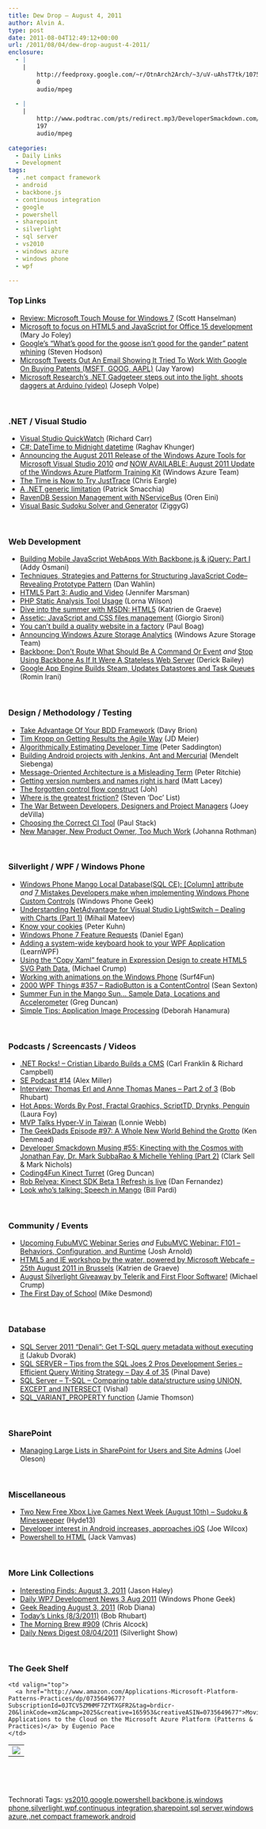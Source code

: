 ```yaml
---
title: Dew Drop – August 4, 2011
author: Alvin A.
type: post
date: 2011-08-04T12:49:12+00:00
url: /2011/08/04/dew-drop-august-4-2011/
enclosure:
  - |
    |
        http://feedproxy.google.com/~r/OtnArch2Arch/~3/uV-uAhsT7tk/10759633_erl_and_manes_part2_080311.mp3
        0
        audio/mpeg
        
  - |
    |
        http://www.podtrac.com/pts/redirect.mp3/DeveloperSmackdown.com/Services/PodcastServices.svc/GetPodcast/ds_055.mp3
        197
        audio/mpeg
        
categories:
  - Daily Links
  - Development
tags:
  - .net compact framework
  - android
  - backbone.js
  - continuous integration
  - google
  - powershell
  - sharepoint
  - silverlight
  - sql server
  - vs2010
  - windows azure
  - windows phone
  - wpf

---
```

### <a name="top"></a>Top Links

  * [Review: Microsoft Touch Mouse for Windows 7][1] (Scott Hanselman)
  * [Microsoft to focus on HTML5 and JavaScript for Office 15 development][2] (Mary Jo Foley)
  * [Google’s “What’s good for the goose isn’t good for the gander” patent whining][3] (Steven Hodson)
  * [Microsoft Tweets Out An Email Showing It Tried To Work With Google On Buying Patents (MSFT, GOOG, AAPL)][4] (Jay Yarow)
  * [Microsoft Research&#8217;s .NET Gadgeteer steps out into the light, shoots daggers at Arduino (video)][5] (Joseph Volpe)

&#160;

### <a name="dotnet"></a>.NET / Visual Studio

  * [Visual Studio QuickWatch][6] (Richard Carr)
  * [C#: DateTime to Midnight datetime][7] (Raghav Khunger)
  * [Announcing the August 2011 Release of the Windows Azure Tools for Microsoft Visual Studio 2010][8] _and_ [NOW AVAILABLE: August 2011 Update of the Windows Azure Platform Training Kit][9] (Windows Azure Team)
  * [The Time is Now to Try JustTrace][10] (Chris Eargle)
  * [A .NET generic limitation][11] (Patrick Smacchia)
  * [RavenDB Session Management with NServiceBus][12] (Oren Eini)
  * [Visual Basic Sudoku Solver and Generator][13] (ZiggyG)

&#160;

### <a name="web"></a>Web Development

  * [Building Mobile JavaScript WebApps With Backbone.js & jQuery: Part I][14] (Addy Osmani)
  * [Techniques, Strategies and Patterns for Structuring JavaScript Code–Revealing Prototype Pattern][15] (Dan Wahlin)
  * [HTML5 Part 3: Audio and Video][16] (Jennifer Marsman)
  * [PHP Static Analysis Tool Usage][17] (Lorna Wilson)
  * [Dive into the summer with MSDN: HTML5][18] (Katrien de Graeve)
  * [Assetic: JavaScript and CSS files management][19] (Giorgio Sironi)
  * [You can’t build a quality website in a factory][20] (Paul Boag)
  * [Announcing Windows Azure Storage Analytics][21] (Windows Azure Storage Team)
  * [Backbone: Don’t Route What Should Be A Command Or Event][22] _and_ [Stop Using Backbone As If It Were A Stateless Web Server][23] (Derick Bailey)
  * [Google App Engine Builds Steam, Updates Datastores and Task Queues][24] (Romin Irani)

&#160;

### <a name="design"></a>Design / Methodology / Testing

  * [Take Advantage Of Your BDD Framework][25] (Davy Brion)
  * [Tim Kropp on Getting Results the Agile Way][26] (JD Meier)
  * [Algorithmically Estimating Developer Time][27] (Peter Saddington)
  * [Building Android projects with Jenkins, Ant and Mercurial][28] (Mendelt Siebenga)
  * [Message-Oriented Architecture is a Misleading Term][29] (Peter Ritchie)
  * [Getting version numbers and names right is hard][30] (Matt Lacey)
  * [The forgotten control flow construct][31] (Joh)
  * [Where is the greatest friction?][32] (Steven ‘Doc’ List)
  * [The War Between Developers, Designers and Project Managers][33] (Joey deVilla)
  * [Choosing the Correct CI Tool][34] (Paul Stack)
  * [New Manager, New Product Owner, Too Much Work][35] (Johanna Rothman)

&#160;

### <a name="silverlight"></a>Silverlight / WPF / Windows Phone

  * [Windows Phone Mango Local Database(SQL CE): [Column] attribute][36] _and_ [7 Mistakes Developers make when implementing Windows Phone Custom Controls][37] (Windows Phone Geek)
  * [Understanding NetAdvantage for Visual Studio LightSwitch &#8211; Dealing with Charts (Part 1)][38] (Mihail Mateev)
  * [Know your cookies][39] (Peter Kuhn)
  * [Windows Phone 7 Feature Requests][40] (Daniel Egan)
  * [Adding a system-wide keyboard hook to your WPF Application][41] (LearnWPF)
  * [Using the “Copy Xaml” feature in Expression Design to create HTML5 SVG Path Data.][42] (Michael Crump)
  * [Working with animations on the Windows Phone][43] (Surf4Fun)
  * <a href="http://wpf.2000things.com/2011/08/04/357-radiobutton-is-a-contentcontrol/" target="_blank">2000 WPF Things #357 – RadioButton is a ContentControl</a> (Sean Sexton)
  * [Summer Fun in the Mango Sun&#8230; Sample Data, Locations and Accelerometer][44] (Greg Duncan)
  * [Simple Tips: Application Image Processing][45] (Deborah Hanamura)

&#160;

### <a name="podcasts"></a>Podcasts / Screencasts / Videos

  * <a href="http://www.dotnetrocks.com/default.aspx?ShowNum=686" target="_blank">.NET Rocks! &#8211; Cristian Libardo Builds a CMS</a> (Carl Franklin & Richard Campbell)
  * [SE Podcast #14][46] (Alex Miller)
  * [Interview: Thomas Erl and Anne Thomas Manes &#8211; Part 2 of 3][47] (Bob Rhubart)
  * [Hot Apps: Words By Post, Fractal Graphics, ScriptTD, Drynks, Penguin][48] (Laura Foy)
  * [MVP Talks Hyper-V in Taiwan][49] (Lonnie Webb)
  * [The GeekDads Episode #97: A Whole New World Behind the Grotto][50] (Ken Denmead)
  * <a href="http://www.podtrac.com/pts/redirect.mp3/DeveloperSmackdown.com/Services/PodcastServices.svc/GetPodcast/ds_055.mp3" target="_blank">Developer Smackdown Musing #55: Kinecting with the Cosmos with Jonathan Fay, Dr. Mark SubbaRao & Michelle Yehling (Part 2)</a> (Clark Sell & Mark Nichols)
  * [Coding4Fun Kinect Turret][51] (Greg Duncan)
  * [Rob Relyea: Kinect SDK Beta 1 Refresh is live][52] (Dan Fernandez)
  * [Look who’s talking: Speech in Mango][53] (Bill Pardi)

&#160;

### <a name="events"></a>Community / Events

  * [Upcoming FubuMVC Webinar Series][54] _and_ [FubuMVC Webinar: F101 – Behaviors, Configuration, and Runtime][55] (Josh Arnold)
  * [HTML5 and IE workshop by the water, powered by Microsoft Webcafe – 25th August 2011 in Brussels][56] (Katrien de Graeve)
  * [August Silverlight Giveaway by Telerik and First Floor Software!][57] (Michael Crump)
  * [The First Day of School][58] (Mike Desmond)

&#160;

### <a name="db"></a>Database

  * [SQL Server 2011 “Denali”: Get T-SQL query metadata without executing it][59] (Jakub Dvorak)
  * [SQL SERVER – Tips from the SQL Joes 2 Pros Development Series – Efficient Query Writing Strategy – Day 4 of 35][60] (Pinal Dave)
  * [SQL Server – T-SQL – Comparing table data/structure using UNION, EXCEPT and INTERSECT][61] (Vishal)
  * [SQL\_VARIANT\_PROPERTY function][62] (Jamie Thomson)

&#160;

### <a name="sp"></a>SharePoint

  * [Managing Large Lists in SharePoint for Users and Site Admins][63] (Joel Oleson)

&#160;

### <a name="misc"></a>Miscellaneous

  * [Two New Free Xbox Live Games Next Week (August 10th) – Sudoku & Minesweeper][64] (Hyde13)
  * [Developer interest in Android increases, approaches iOS][65] (Joe Wilcox)
  * [Powershell to HTML][66] (Jack Vamvas)

&#160;

### <a name="links"></a>More Link Collections

  * [Interesting Finds: August 3, 2011][67] (Jason Haley)
  * [Daily WP7 Development News 3 Aug 2011][68] (Windows Phone Geek)
  * [Geek Reading August 3, 2011][69] (Rob Diana)
  * [Today&#8217;s Links (8/3/2011)][70] (Bob Rhubart)
  * [The Morning Brew #909][71] (Chris Alcock)
  * [Daily News Digest 08/04/2011][72] (Silverlight Show)

&#160;

### <a name="shelf"></a>The Geek Shelf

<table border="0" cellspacing="0" cellpadding="0">
  <tr>
    <td>
      <img data-recalc-dims="1" decoding="async" src="https://i0.wp.com/ecx.images-amazon.com/images/I/51nlGGTnwPL._SL160_.jpg?w=660" />
    </td>
    
    <td valign="top">
      <a href="http://www.amazon.com/Applications-Microsoft-Platform-Patterns-Practices/dp/0735649677?SubscriptionId=0JTCV5ZMHMF7ZYTXGFR2&tag=brdicr-20&linkCode=xm2&camp=2025&creative=165953&creativeASIN=0735649677">Moving Applications to the Cloud on the Microsoft Azure Platform (Patterns & Practices)</a> by Eugenio Pace
    </td>
  </tr>
</table>

&#160;

<div style="padding-bottom: 0px; margin: 0px; padding-left: 0px; padding-right: 0px; display: inline; float: none; padding-top: 0px" id="scid:C16BAC14-9A3D-4c50-9394-FBFEF7A93539:5b43d491-0c07-4097-829b-a48521d8b088" class="wlWriterEditableSmartContent">
  <!--dotnetkickit-->
</div>

&#160;

<div style="padding-bottom: 0px; margin: 0px; padding-left: 0px; padding-right: 0px; display: inline; float: none; padding-top: 0px" id="scid:0767317B-992E-4b12-91E0-4F059A8CECA8:b357f6cb-9059-4d8a-b908-5f7877b8fa34" class="wlWriterEditableSmartContent">
  Technorati Tags: <a href="http://technorati.com/tags/vs2010" rel="tag">vs2010</a>,<a href="http://technorati.com/tags/google" rel="tag">google</a>,<a href="http://technorati.com/tags/powershell" rel="tag">powershell</a>,<a href="http://technorati.com/tags/backbone.js" rel="tag">backbone.js</a>,<a href="http://technorati.com/tags/windows+phone" rel="tag">windows phone</a>,<a href="http://technorati.com/tags/silverlight" rel="tag">silverlight</a>,<a href="http://technorati.com/tags/wpf" rel="tag">wpf</a>,<a href="http://technorati.com/tags/continuous+integration" rel="tag">continuous integration</a>,<a href="http://technorati.com/tags/sharepoint" rel="tag">sharepoint</a>,<a href="http://technorati.com/tags/sql+server" rel="tag">sql server</a>,<a href="http://technorati.com/tags/windows+azure" rel="tag">windows azure</a>,<a href="http://technorati.com/tags/.net+compact+framework" rel="tag">.net compact framework</a>,<a href="http://technorati.com/tags/android" rel="tag">android</a>
</div>

 [1]: http://feedproxy.google.com/~r/ScottHanselman/~3/WqaWkwMZ4yw/ReviewMicrosoftTouchMouseForWindows7.aspx
 [2]: http://www.zdnet.com/blog/microsoft/microsoft-to-focus-on-html5-and-javascript-for-office-15-development/10266
 [3]: http://feedproxy.google.com/~r/Winextra/~3/J44Y_eJBczo/
 [4]: http://feedproxy.google.com/~r/typepad/alleyinsider/silicon_alley_insider/~3/FZn8bGJp3IQ/microsoft-google-email-2011-8
 [5]: http://www.engadget.com/2011/08/03/microsoft-researchs-net-gadgeteer-steps-out-into-the-light-sh/
 [6]: http://feedproxy.google.com/~r/BlackwaspLatestAdditions/~3/LZP0xtXwQww/QuickWatch.aspx
 [7]: http://feeds.dzone.com/~r/zones/dotnet/~3/FpxEO2JippM/c-datetime-midnight-datetime
 [8]: http://blogs.msdn.com/b/windowsazure/archive/2011/08/03/announcing-the-august-2011-release-of-the-windows-azure-tools-for-microsoft-visual-studio-2010.aspx
 [9]: http://blogs.msdn.com/b/windowsazure/archive/2011/08/03/now-available-august-2011-update-of-the-windows-azure-platform-training-kit.aspx
 [10]: http://www.kodefuguru.com/post/2011/08/03/The-Time-is-Now-to-Try-JustTrace.aspx
 [11]: http://feedproxy.google.com/~r/CodeBetter/~3/v3elxkeJtmM/
 [12]: http://feedproxy.google.com/~r/AyendeRahien/~3/ABz2pFutsHY/ravendb-session-management-with-nservicebus
 [13]: http://www.codeproject.com/KB/game/VBSudokuSolverGenerator.aspx
 [14]: http://services.social.microsoft.com/feeds/FeedItem?feedId=00000000-0000-0000-0000-000000000000&itemId=80630e14-08a3-4302-aa42-93ec927ef4c8&title=Building+Mobile+JavaScript+WebApps+With+Backbone.js+%26+jQuery%3a+Part+I&uri=http%3a%2f%2fmsdn.microsoft.com%2fscriptjunkie%2fhh377172.aspx&k=UyZGwMyuE7vQsHZ7Jfz843QGoZ15RlYc8qIyjm7KMyo%3d
 [15]: http://weblogs.asp.net/dwahlin/archive/2011/08/03/techniques-strategies-and-patterns-for-structuring-javascript-code-revealing-prototype-pattern.aspx
 [16]: http://feedproxy.google.com/~r/JenniferMarsman/~3/Sm2vdNH1EKU/html5-part-3-audio-and-video.aspx
 [17]: http://feeds.dzone.com/~r/zones/css/~3/ZuxcAnLeAH0/php-static-analysis-tool-usage
 [18]: http://blogs.msdn.com/b/katriend/archive/2011/08/04/dive-into-the-summer-with-msdn-html5.aspx
 [19]: http://feeds.dzone.com/~r/zones/css/~3/zjFgt9OZXWY/assetic-javascript-and-css
 [20]: http://boagworld.com/business-strategy/you-cant-build-a-quality-website-in-a-factory/
 [21]: http://blogs.msdn.com/b/windowsazure/archive/2011/08/03/announcing-windows-azure-storage-analytics.aspx
 [22]: http://feedproxy.google.com/~r/LosTechies/~3/U790PxEiNOA/
 [23]: http://feedproxy.google.com/~r/LosTechies/~3/FbdsjV3IVek/
 [24]: http://feedproxy.google.com/~r/ProgrammableWeb/~3/3Qzi5ALgs80/
 [25]: http://feedproxy.google.com/~r/davybrion/~3/MT_KXCVd1pA/
 [26]: http://feedproxy.google.com/~r/jmeier/~3/bwIpPHc7ndc/tim-kropp-on-getting-results-the-agile-way.aspx
 [27]: http://feedproxy.google.com/~r/agilescout/~3/S6frFRvgCcA/
 [28]: http://feedproxy.google.com/~r/MendeltSiebenga/~3/FmO92OrpS3w/building-android-projects-with-jenkins.html
 [29]: http://feedproxy.google.com/~r/PeterRitchiesMvpBlog/~3/2rSpsrVzKpI/message-oriented-architecture-is-a-misleading-term.aspx
 [30]: http://mobile.dzone.com/news/getting-version-numbers-and
 [31]: http://sharp-gamedev.blogspot.com/2011/08/forgotten-control-flow-construct.html
 [32]: http://www.stevenlist.com/blog/2011/08/03/where-is-the-greatest-friction/
 [33]: http://www.globalnerdy.com/2011/08/03/the-war-between-developers-designers-and-project-managers/
 [34]: http://paulstack.co.uk/blog/post.aspx?id=1ca77840-0e13-41af-b053-ad7b86226713
 [35]: http://feedproxy.google.com/~r/ManagingProductDevelopment/~3/VdgLsFW1kpk/new-manager-new-product-owner-too-much-work.html
 [36]: http://www.windowsphonegeek.com/tips/Windows-Phone-Mango-Local-Database-SQL-CE--Column-attribute
 [37]: http://www.windowsphonegeek.com/articles/7-Mistakes-Developer-make-when-implementing-Windows-Phone-Custom-Controls
 [38]: http://blogs.infragistics.com/blogs/mihail_mateev/archive/2011/08/03/understanding-netadvantage-for-visual-studio-lightswitch-dealing-with-charts-part-1.aspx
 [39]: http://www.pitorque.de/MisterGoodcat/post.aspx?id=b478514a-fcc0-47fd-85c2-6e4d2f79fa17
 [40]: http://thesociablegeek.com/2011/08/03/windows-phone-7-feature-requests/
 [41]: http://learnwpf.com/post/2011/08/03/Adding-a-system-wide-keyboard-hook-to-your-WPF-Application.aspx
 [42]: http://feedproxy.google.com/~r/MichaelCrump/~3/amoyJbSmRWA/using-the-ldquocopy-xamlrdquo-feature-in-expression-design-to-create.aspx
 [43]: http://feedproxy.google.com/~r/BuildingGamesBasedOnSilverlightAndExpressions/~3/9gxebvXyUBA/working-with-animations-on-the-windows-phone.aspx
 [44]: http://channel9.msdn.com/coding4fun/blog/Summer-Fun-in-the-Mango-Sun-Sample-Data-Locations-and-Accelerometer
 [45]: http://www.identitymine.com/forward/2011/08/simple-tips-application-image-processing/
 [46]: http://blog.stackoverflow.com/2011/08/se-podcast-14/
 [47]: http://feedproxy.google.com/~r/OtnArch2Arch/~3/uV-uAhsT7tk/10759633_erl_and_manes_part2_080311.mp3
 [48]: http://channel9.msdn.com/Shows/Hot-Apps/Hot-Apps-Words-By-Post-Fractal-Graphics-ScriptTD-Drynks-Penguin
 [49]: http://blogs.msdn.com/b/mvpawardprogram/archive/2011/08/03/mvp-talks-hyper-v-in-taiwan.aspx
 [50]: http://feeds.wired.com/~r/wiredgeekdad/~3/ZDk3yz1minQ/
 [51]: http://channel9.msdn.com/coding4fun/kinect/Coding4Fun-Kinect-Turret
 [52]: http://channel9.msdn.com/Blogs/Dan/Rob-Relyea-Kinect-SDK-Beta-1-Refresh-is-live
 [53]: http://windowsteamblog.com/windows_phone/b/windowsphone/archive/2011/08/03/look-who-s-talking-speech-in-mango.aspx
 [54]: http://feedproxy.google.com/~r/LosTechies/~3/82FW5gqxTwQ/
 [55]: http://feedproxy.google.com/~r/LosTechies/~3/hIG7jPDJHh0/
 [56]: http://blogs.msdn.com/b/katriend/archive/2011/08/03/html5-and-ie-by-the-water-workshop-powered-by-microsoft-webcafe-25th-august-2011-in-brussels.aspx
 [57]: http://feedproxy.google.com/~r/MichaelCrump/~3/5i5ssviFGqc/august-silverlight-giveaway-by-telerik-and-first-floor-software.aspx
 [58]: http://blogs.msdn.com/b/msdnmagazine/archive/2011/08/03/10192391.aspx
 [59]: http://feedproxy.google.com/~r/sqlserverpedia/~3/C1Wis1LA_sg/
 [60]: http://blog.sqlauthority.com/2011/08/04/sql-server-tips-from-the-sql-joes-2-pros-development-series-efficient-query-writing-strategy-day-4-of-35/
 [61]: http://feedproxy.google.com/~r/sqlserverpedia/~3/UTBIXyftXdY/
 [62]: http://feedproxy.google.com/~r/jamiet/~3/WDWCn-iVnHE/sql-variant-property-function.aspx
 [63]: http://feedproxy.google.com/~r/JoelsSharepointLand/~3/bxPpf-4G6ok/ViewPost.aspx
 [64]: http://www.wp7connect.com/2011/08/04/two-new-free-xbox-live-games-next-week-august-10th-sudoku-minesweeper/
 [65]: http://feeds.betanews.com/~r/bn/~3/G4j45D76erk/1312407517
 [66]: http://feedproxy.google.com/~r/sqlserverpedia/~3/hNVRuvYuw8M/
 [67]: http://jasonhaley.com/blog/post.aspx?id=54ee2256-654b-48e2-bfc3-d4c8d1f2bf3b
 [68]: http://www.windowsphonegeek.com/news/daily-wp7-development-news-3-aug-2011
 [69]: http://feedproxy.google.com/~r/RegularGeek/~3/4mZgJW9-b4M/
 [70]: http://feedproxy.google.com/~r/brhubartOTN/~3/R6qgXuTSJv4/today_s_links_8_3
 [71]: http://feedproxy.google.com/~r/ReflectivePerspective/~3/AcqUIYTbgVo/
 [72]: http://feedproxy.google.com/~r/silverlightshow/~3/dQddF8krhPg/Daily-News-Digest-08-04-2011.aspx